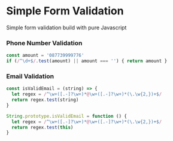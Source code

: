 # Simple Form Validation

Simple form validation build with pure Javascript

### Phone Number Validation

```javascript
const amount = '087739999776'
if (/^\d+$/.test(amount) || amount === '') { return amount }
```

### Email Validation

```javascript
const isValidEmail = (string) => {
  let regex = /^\w+([.-]?\w+)*@\w+([.-]?\w+)*(\.\w{2,})+$/
  return regex.test(string)
}

String.prototype.isValidEmail = function () {
  let regex = /^\w+([.-]?\w+)*@\w+([.-]?\w+)*(\.\w{2,})+$/
  return regex.test(this)
}
```
